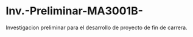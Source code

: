 # Inv.-Preliminar-MA3001B-
Investigacion preliminar para el desarrollo de proyecto de fin de carrera.
